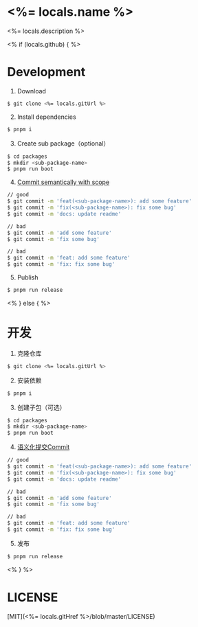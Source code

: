 # <%= locals.name %>

<%= locals.description %>

<% if (locals.github) { %>
# Development

1. Download

```bash
$ git clone <%= locals.gitUrl %>
```

2. Install dependencies

```bash
$ pnpm i
```

3. Create sub package（optional）

```bash
$ cd packages
$ mkdir <sub-package-name>
$ pnpm run boot
```

4. [Commit semantically with scope](https://www.conventionalcommits.org/en/v1.0.0/#summary)

```bash
// good
$ git commit -m 'feat(<sub-package-name>): add some feature'
$ git commit -m 'fix(<sub-package-name>): fix some bug'
$ git commit -m 'docs: update readme'

// bad
$ git commit -m 'add some feature'
$ git commit -m 'fix some bug'

// bad
$ git commit -m 'feat: add some feature'
$ git commit -m 'fix: fix some bug'
```

5. Publish

```bash
$ pnpm run release
```

<% } else { %>
# 开发

1. 克隆仓库

```bash
$ git clone <%= locals.gitUrl %>
```

2. 安装依赖

```bash
$ pnpm i
```

3. 创建子包（可选）

```bash
$ cd packages
$ mkdir <sub-package-name>
$ pnpm run boot
```

4. [语义化提交Commit](https://www.conventionalcommits.org/en/v1.0.0/#summary)

```bash
// good
$ git commit -m 'feat(<sub-package-name>): add some feature'
$ git commit -m 'fix(<sub-package-name>): fix some bug'
$ git commit -m 'docs: update readme'

// bad
$ git commit -m 'add some feature'
$ git commit -m 'fix some bug'

// bad
$ git commit -m 'feat: add some feature'
$ git commit -m 'fix: fix some bug'
```

5. 发布

```bash
$ pnpm run release
```
<% } %>

# LICENSE

[MIT](<%= locals.gitHref %>/blob/master/LICENSE)
